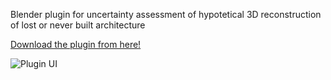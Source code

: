 Blender plugin for uncertainty assessment of hypotetical 3D reconstruction of lost or never built architecture

[Download the plugin from here!](https://github.com/rikkarlo/Blender-Uncertainty-Calculator/releases/download/v2.3.1/AU_VR.py)

![Plugin UI](https://github.com/user-attachments/assets/558065f5-bcf9-45c6-9935-911ae0d4e14e)



